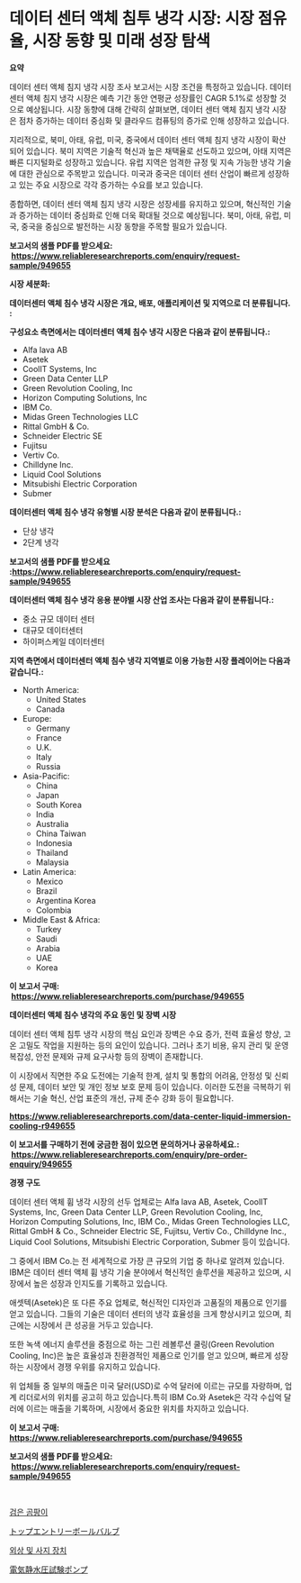 <p><h1>데이터 센터 액체 침투 냉각 시장: 시장 점유율, 시장 동향 및 미래 성장 탐색</h1></p><p><strong>요약</strong></p>
<p><p>데이터 센터 액체 침지 냉각 시장 조사 보고서는 시장 조건을 특정하고 있습니다. 데이터 센터 액체 침지 냉각 시장은 예측 기간 동안 연평균 성장률인 CAGR 5.1%로 성장할 것으로 예상됩니다. 시장 동향에 대해 간략히 살펴보면, 데이터 센터 액체 침지 냉각 시장은 점차 증가하는 데이터 중심화 및 클라우드 컴퓨팅의 증가로 인해 성장하고 있습니다.</p><p>지리적으로, 북미, 아태, 유럽, 미국, 중국에서 데이터 센터 액체 침지 냉각 시장이 확산되어 있습니다. 북미 지역은 기술적 혁신과 높은 채택율로 선도하고 있으며, 아태 지역은 빠른 디지털화로 성장하고 있습니다. 유럽 지역은 엄격한 규정 및 지속 가능한 냉각 기술에 대한 관심으로 주목받고 있습니다. 미국과 중국은 데이터 센터 산업이 빠르게 성장하고 있는 주요 시장으로 각각 증가하는 수요를 보고 있습니다.</p><p>종합하면, 데이터 센터 액체 침지 냉각 시장은 성장세를 유지하고 있으며, 혁신적인 기술과 증가하는 데이터 중심화로 인해 더욱 확대될 것으로 예상됩니다. 북미, 아태, 유럽, 미국, 중국을 중심으로 발전하는 시장 동향을 주목할 필요가 있습니다.</p></p>
<p><strong>보고서의 샘플 PDF를 받으세요: &nbsp;<a href="https://www.reliableresearchreports.com/enquiry/request-sample/949655">https://www.reliableresearchreports.com/enquiry/request-sample/949655</a></strong></p>
<p><strong>시장 세분화:</strong></p>
<p><strong> 데이터센터 액체 침수 냉각 시장은 개요, 배포, 애플리케이션 및 지역으로 더 분류됩니다. :</strong></p>
<p><strong>구성요소 측면에서는 데이터센터 액체 침수 냉각 시장은 다음과 같이 분류됩니다.:</strong></p>
<p><ul><li>Alfa lava AB</li><li>Asetek</li><li>CoolIT Systems, Inc</li><li>Green Data Center LLP</li><li>Green Revolution Cooling, Inc</li><li>Horizon Computing Solutions, Inc</li><li>IBM Co.</li><li>Midas Green Technologies LLC</li><li>Rittal GmbH & Co.</li><li>Schneider Electric SE</li><li>Fujitsu</li><li>Vertiv Co.</li><li>Chilldyne Inc.</li><li>Liquid Cool Solutions</li><li>Mitsubishi Electric Corporation</li><li>Submer</li></ul></p>
<p><strong> 데이터센터 액체 침수 냉각 유형별 시장 분석은 다음과 같이 분류됩니다.:</strong></p>
<p><ul><li>단상 냉각</li><li>2단계 냉각</li></ul></p>
<p><strong>보고서의 샘플 PDF를 받으세요 :<a href="https://www.reliableresearchreports.com/enquiry/request-sample/949655">https://www.reliableresearchreports.com/enquiry/request-sample/949655</a></strong></p>
<p><strong> 데이터센터 액체 침수 냉각 응용 분야별 시장 산업 조사는 다음과 같이 분류됩니다.:</strong></p>
<p><ul><li>중소 규모 데이터 센터</li><li>대규모 데이터센터</li><li>하이퍼스케일 데이터센터</li></ul></p>
<p><strong>지역 측면에서 데이터센터 액체 침수 냉각 지역별로 이용 가능한 시장 플레이어는 다음과 같습니다.:</strong></p>
<p><ul>
    <li>
        North America:
        <ul>
            <li>United States</li>
            <li>Canada</li>
        </ul>
    </li>
    <li>
        Europe:
        <ul>
            <li>Germany</li>
            <li>France</li>
            <li>U.K.</li>
            <li>Italy</li>
            <li>Russia</li>
        </ul>
    </li>
    <li>
        Asia-Pacific:
        <ul>
            <li>China</li>
            <li>Japan</li>
            <li>South Korea</li>
            <li>India</li>
            <li>Australia</li>
            <li>China Taiwan</li>
            <li>Indonesia</li>
            <li>Thailand</li>
            <li>Malaysia</li>
        </ul>
    </li>
    <li>
        Latin America:
        <ul>
            <li>Mexico</li>
            <li>Brazil</li>
            <li>Argentina Korea</li>
            <li>Colombia</li>
        </ul>
    </li>
    <li>
        Middle East & Africa:
        <ul>
            <li>Turkey</li>
            <li>Saudi</li>
            <li>Arabia</li>
            <li>UAE</li>
            <li>Korea</li>
        </ul>
    </li>
    </ul></p>
<p><strong>이 보고서 구매: &nbsp;<a href="https://www.reliableresearchreports.com/purchase/949655">https://www.reliableresearchreports.com/purchase/949655</a></strong></p>
<p><strong>데이터센터 액체 침수 냉각의 주요 동인 및 장벽 시장</strong></p>
<p><p>데이터 센터 액체 침투 냉각 시장의 핵심 요인과 장벽은 수요 증가, 전력 효율성 향상, 고온 고밀도 작업을 지원하는 등의 요인이 있습니다. 그러나 초기 비용, 유지 관리 및 운영 복잡성, 안전 문제와 규제 요구사항 등의 장벽이 존재합니다.</p><p>이 시장에서 직면한 주요 도전에는 기술적 한계, 설치 및 통합의 어려움, 안정성 및 신뢰성 문제, 데이터 보안 및 개인 정보 보호 문제 등이 있습니다. 이러한 도전을 극복하기 위해서는 기술 혁신, 산업 표준의 개선, 규제 준수 강화 등이 필요합니다.</p></p>
<p><strong><a href="https://www.reliableresearchreports.com/data-center-liquid-immersion-cooling-r949655">https://www.reliableresearchreports.com/data-center-liquid-immersion-cooling-r949655</a></strong></p>
<p><strong>이 보고서를 구매하기 전에 궁금한 점이 있으면 문의하거나 공유하세요.: &nbsp;<a href="https://www.reliableresearchreports.com/enquiry/pre-order-enquiry/949655">https://www.reliableresearchreports.com/enquiry/pre-order-enquiry/949655</a></strong></p>
<p><strong>경쟁 구도</strong></p>
<p><p>데이터 센터 액체 휨 냉각 시장의 선두 업체로는 Alfa lava AB, Asetek, CoolIT Systems, Inc, Green Data Center LLP, Green Revolution Cooling, Inc, Horizon Computing Solutions, Inc, IBM Co., Midas Green Technologies LLC, Rittal GmbH & Co., Schneider Electric SE, Fujitsu, Vertiv Co., Chilldyne Inc., Liquid Cool Solutions, Mitsubishi Electric Corporation, Submer 등이 있습니다.</p><p>그 중에서 IBM Co.는 전 세계적으로 가장 큰 규모의 기업 중 하나로 알려져 있습니다. IBM은 데이터 센터 액체 휨 냉각 기술 분야에서 혁신적인 솔루션을 제공하고 있으며, 시장에서 높은 성장과 인지도를 기록하고 있습니다.</p><p>애셋텍(Asetek)은 또 다른 주요 업체로, 혁신적인 디자인과 고품질의 제품으로 인기를 얻고 있습니다. 그들의 기술은 데이터 센터의 냉각 효율성을 크게 향상시키고 있으며, 최근에는 시장에서 큰 성공을 거두고 있습니다.</p><p>또한 녹색 에너지 솔루션을 중점으로 하는 그린 레볼루션 쿨링(Green Revolution Cooling, Inc)은 높은 효율성과 친환경적인 제품으로 인기를 얻고 있으며, 빠르게 성장하는 시장에서 경쟁 우위를 유지하고 있습니다.</p><p>위 업체들 중 일부의 매출은 미국 달러(USD)로 수억 달러에 이르는 규모를 자랑하며, 업계 리더로서의 위치를 공고히 하고 있습니다.특히 IBM Co.와 Asetek은 각각 수십억 달러에 이르는 매출을 기록하며, 시장에서 중요한 위치를 차지하고 있습니다.</p></p>
<p><strong>이 보고서 구매: &nbsp; <a href="https://www.reliableresearchreports.com/purchase/949655">https://www.reliableresearchreports.com/purchase/949655</a></strong></p>
<p><strong>보고서의 샘플 PDF를 받으세요: &nbsp;<a href="https://www.reliableresearchreports.com/enquiry/request-sample/949655">https://www.reliableresearchreports.com/enquiry/request-sample/949655</a></strong><strong></strong></p>
<p>&nbsp;</p>
<p><p><a href="https://medium.com/@genius6587678/%EB%B8%94%EB%9E%99-%ED%8E%91%EA%B1%B0%EC%8A%A4-%EC%8B%9C%EC%9E%A5-%EA%B2%BD%EC%9F%81-%EB%B6%84%EC%84%9D-%EC%8B%9C%EC%9E%A5-%EB%8F%99%ED%96%A5-%EB%B0%8F-2031%EB%85%84%EA%B9%8C%EC%A7%80%EC%9D%98-%EC%98%88%EC%B8%A1-c5308ec6305f">검은 곰팡이</a></p><p><a href="https://medium.com/@thomasbaker655/%E3%83%88%E3%83%83%E3%83%97%E3%82%A8%E3%83%B3%E3%83%88%E3%83%AA%E3%83%BC%E3%83%9C%E3%83%BC%E3%83%AB%E3%83%90%E3%83%AB%E3%83%96%E5%B8%82%E5%A0%B4%E3%83%A1%E3%83%88%E3%83%AA%E3%83%83%E3%82%AF%E3%82%B9%E3%81%AE%E3%83%87%E3%82%B3%E3%83%BC%E3%83%89-%E5%B8%82%E5%A0%B4%E3%82%B7%E3%82%A7%E3%82%A2-%E3%83%88%E3%83%AC%E3%83%B3%E3%83%89-%E3%81%8A%E3%82%88%E3%81%B3%E6%88%90%E9%95%B7%E3%83%91%E3%82%BF%E3%83%BC%E3%83%B3-44807f1461dc">トップエントリーボールバルブ</a></p><p><a href="https://medium.com/@heatherelasquez5675/%EC%A0%95%EC%8B%A0-%EC%99%B8%EC%83%81-%EB%B0%8F-%EC%82%AC%EC%A7%80-%EC%9E%A5%EC%B9%98-%EC%8B%9C%EC%9E%A5%EC%9D%80-%EC%8B%9C%EC%9E%A5-%EC%A0%90%EC%9C%A0%EC%9C%A8-%EC%8B%9C%EC%9E%A5-%EB%8F%99%ED%96%A5-%EB%B0%8F-%EC%8B%9C%EC%9E%A5-%EC%84%B1%EC%9E%A5%EC%97%90-%EB%8C%80%ED%95%9C-%EC%A0%95%EB%B3%B4%EB%A5%BC-%EC%A0%9C%EA%B3%B5%ED%95%A9%EB%8B%88%EB%8B%A4-160fb2d93379">외상 및 사지 장치</a></p><p><a href="https://medium.com/@jarredmertz53/%E9%9B%BB%E5%8B%95%E6%B0%B4%E5%9C%A7%E8%A9%A6%E9%A8%93%E3%83%9D%E3%83%B3%E3%83%97%E5%B8%82%E5%A0%B4%E5%88%86%E6%9E%90-%E3%81%9D%E3%81%AEcagr-%E5%B8%82%E5%A0%B4%E3%82%BB%E3%82%B0%E3%83%A1%E3%83%B3%E3%83%86%E3%83%BC%E3%82%B7%E3%83%A7%E3%83%B3-%E3%81%8A%E3%82%88%E3%81%B3%E3%82%B0%E3%83%AD%E3%83%BC%E3%83%90%E3%83%AB%E7%94%A3%E6%A5%AD%E6%A6%82%E8%A6%81-2f49fa325955">電気静水圧試験ポンプ</a></p></p>